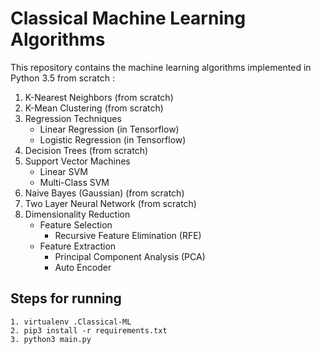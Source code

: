 # Classical Machine Learning Algorithms

This repository contains the machine learning algorithms implemented in Python 3.5 from scratch :


1. K-Nearest Neighbors (from scratch)
2. K-Mean Clustering (from scratch)
3. Regression Techniques
    - Linear Regression (in Tensorflow)
    - Logistic Regression (in Tensorflow)
4. Decision Trees (from scratch)
5. Support Vector Machines
    - Linear SVM
    - Multi-Class SVM
6. Naive Bayes (Gaussian) (from scratch)
7. Two Layer Neural Network (from scratch)
8. Dimensionality Reduction
    - Feature Selection
        - Recursive Feature Elimination (RFE)
    - Feature Extraction
        - Principal Component Analysis (PCA)
        - Auto Encoder
        

## Steps for running
```
1. virtualenv .Classical-ML
2. pip3 install -r requirements.txt
3. python3 main.py
```
